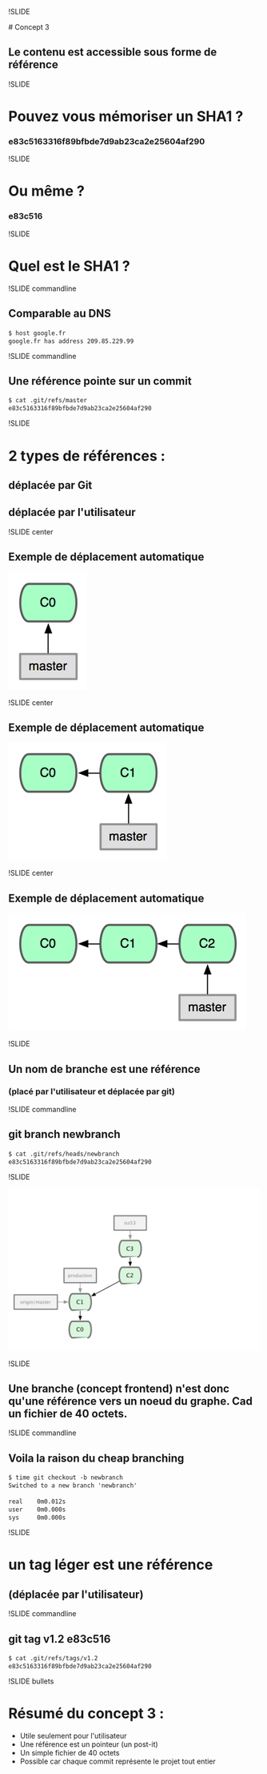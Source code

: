 !SLIDE

# Concept 3
## Le contenu est accessible sous forme de référence

!SLIDE

# Pouvez vous mémoriser un SHA1 ?
### e83c5163316f89bfbde7d9ab23ca2e25604af290

!SLIDE

# Ou même ?
### e83c516

!SLIDE

# Quel est le SHA1 ?

!SLIDE commandline

## Comparable au DNS

	$ host google.fr
	google.fr has address 209.85.229.99

!SLIDE commandline

## Une référence pointe sur un commit

	$ cat .git/refs/master
	e83c5163316f89bfbde7d9ab23ca2e25604af290

!SLIDE

# 2 types de références :
## déplacée par Git
## déplacée par l&#39;utilisateur

!SLIDE center

## Exemple de déplacement automatique
![follow](follow1.png)

!SLIDE center

## Exemple de déplacement automatique
![follow](follow2.png)

!SLIDE center

## Exemple de déplacement automatique
![follow](follow3.png)

!SLIDE

## Un nom de branche est une référence
### (placé par l&#39;utilisateur et déplacée par git)

!SLIDE commandline

## git branch newbranch

	$ cat .git/refs/heads/newbranch
	e83c5163316f89bfbde7d9ab23ca2e25604af290

!SLIDE

![branches](branches.png)

!SLIDE

## Une branche (concept frontend) n&#39;est donc qu&#39;une référence vers un noeud du graphe. Cad un fichier de 40 octets. 

!SLIDE commandline

## Voila la raison du **cheap branching**

	$ time git checkout -b newbranch
	Switched to a new branch 'newbranch'

	real    0m0.012s
	user    0m0.000s
	sys     0m0.000s

!SLIDE

# un tag léger est une référence #
## (déplacée par l&#39;utilisateur) ##

!SLIDE commandline

##  git tag v1.2 e83c516

	$ cat .git/refs/tags/v1.2
	e83c5163316f89bfbde7d9ab23ca2e25604af290

!SLIDE bullets

# Résumé du concept 3 :
* Utile seulement pour l&#39;utilisateur
* Une référence est un pointeur (un post-it)
* Un simple fichier de 40 octets
* Possible car chaque commit représente le projet tout entier
